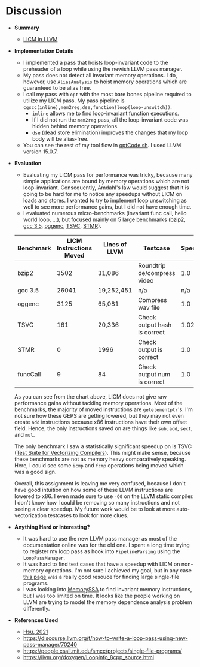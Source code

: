 # Discussion

* __Summary__
  * [LICM in LLVM](https://github.com/matth2k/cs6120-exercises/blob/main/l8)

* __Implementation Details__
  * I implemented a pass that hoists loop-invariant code to the preheader of a loop while using the newish LLVM pass manager.
  * My pass does not detect all invariant memory operations. I do, however, use `AliasAnalysis` to hoist memory operations which are guaranteed to be alias free.
  * I call my pass with `opt` with the most bare bones pipeline required to utilize my LICM pass. My pass pipeline is `cgscc(inline),mem2reg,dse,function(loop(loop-unswitch))`. 
    * `inline` allows me to find loop-invariant function executions.
    * If I did not run the `mem2reg` pass, all the loop-invariant code was hidden behind memory operations.
    * `dse` (dead store elimination) improves the changes that my loop body will be alias-free.
  * You can see the rest of my tool flow in [optCode.sh](https://github.com/matth2k/cs6120-exercises/blob/main/l8/optCode.sh). I used LLVM version 15.0.7.

* __Evaluation__
  * Evaluating my LICM pass for performance was tricky, because many simple applications are bound by memory operations which are not loop-invariant. Consequently, Amdahl's law would suggest that it is going to be hard for me to notice any speedups without LICM on loads and stores. I wanted to try to implement loop unswitching as well to see more performance gains, but I did not have enough time.
  * I evaluated numerous micro-benchmarks (invariant func call, hello world loop, ...), but focused mainly on 5 large benchmarks ([bzip2](https://sourceware.org/bzip2/), [gcc 3.5](https://gcc.gnu.org/), [oggenc](https://www.rarewares.org/ogg-oggenc.php), [TSVC](https://dl.acm.org/doi/10.5555/62972.62987), [STMR](https://www.cs.toronto.edu/~frank/csc2501/Readings/R2_Porter/Porter-1980.pdf)).

  | Benchmark     | LICM Instructions Moved | Lines of LLVM | Testcase                     | Speedup |
  | ------------- | ----------------------- | ------------- | ---------------------------- | ------- |
  | bzip2         | 3502                    |  31,086       | Roundtrip de/compress video  | 1.0     |
  | gcc 3.5       | 26041                   |  19,252,451   | n/a                          | n/a     |
  | oggenc        | 3125                    |  65,081       | Compress wav file            | 1.0     |
  | TSVC          | 161                     |  20,336       | Check output hash is correct | 1.02     |
  | STMR          | 0                       |  1996         | Check output is correct      | 1.0     |
  | funcCall      | 9                       |  84           | Check output num is correct  | 1.0     |

  As you can see from the chart above, LICM does not give raw performance gains without tackling memory operations. Most of the benchmarks, the majority of moved instructions are `getelementptr`'s. I'm not sure how these GEPS are getting lowered, but they may not even create `add` instructions because x86 instructions have their own offset field. Hence, the only instructions saved on are things like `sub`, `add`, `sext`, and `mul`.

  The only benchmark I saw a statistically significant speedup on is TSVC ([Test Suite for Vectorizing Compilers](https://dl.acm.org/doi/10.5555/62972.62987)). This might make sense, because these benchmarks are not as memory heavy comparatively speaking. Here, I could see some `icmp` and `fcmp` operations being moved which was a good sign.

  Overall, this assignment is leaving me very confused, because I don't have good intuition on how some of these LLVM instructions are lowered to x86. I even made sure to use `-O0` on the LLVM static compiler. I don't know how I could be removing so many instructions and not seeing a clear speedup. My future work would be to look at more auto-vectorization testcases to look for more clues.


* __Anything Hard or Interesting?__
  * It was hard to use the new LLVM pass manager as most of the documentation online was for the old one. I spent a long time trying to register my loop pass as hook into `PipelineParsing` using the `LoopPassManager`.
  * It was hard to find test cases that have a speedup with LICM on non-memory operations. I'm not sure I achieved my goal, but in any case [this page](https://people.csail.mit.edu/smcc/projects/single-file-programs/) was a really good resouce for finding large single-file programs.
  * I was looking into [MemorySSA](https://llvm.org/docs/MemorySSA.html) to find invariant memory instructions, but I was too limited on time. It looks like the people working on LLVM are trying to model the memory dependence analysis problem differently.

* __References Used__
  * [Hsu, 2021](https://github.com/PacktPublishing/LLVM-Techniques-Tips-and-Best-Practices-Clang-and-Middle-End-Libraries)
  * https://discourse.llvm.org/t/how-to-write-a-loop-pass-using-new-pass-manager/70240
  * https://people.csail.mit.edu/smcc/projects/single-file-programs/
  * https://llvm.org/doxygen/LoopInfo_8cpp_source.html